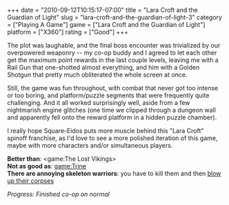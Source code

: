 +++
date = "2010-09-12T10:15:17-07:00"
title = "Lara Croft and the Guardian of Light"
slug = "lara-croft-and-the-guardian-of-light-3"
category = ["Playing A Game"]
game = ["Lara Croft and the Guardian of Light"]
platform = ["X360"]
rating = ["Good"]
+++

The plot was laughable, and the final boss encounter was trivialized by our overpowered weaponry -- my co-op buddy and I agreed to let each other get the maximum point rewards in the last couple levels, leaving me with a Rail Gun that one-shotted almost everything, and him with a Golden Shotgun that pretty much obliterated the whole screen at once.

Still, the game was fun throughout, with combat that never got too intense or too boring, and platform/puzzle segments that were frequently quite challenging.  And it all worked surprisingly well, aside from a few nightmarish engine glitches (one time we clipped through a dungeon wall and apparently fell onto the reward platform in a hidden puzzle chamber).

I really hope Square-Eidos puts more muscle behind this "Lara Croft" spinoff franchise, as I'd love to see a more polished iteration of this game, maybe with more characters and/or simultaneous players.

<b>Better than</b>: <game:The Lost Vikings>  
<b>Not as good as</b>: <game:Trine>  
<b>There are annoying skeleton warriors</b>: you have to kill them and then <a href="http://zelda.wikia.com/wiki/Stalfos_Knight">blow up their corpses</a>

<i>Progress: Finished co-op on normal</i>